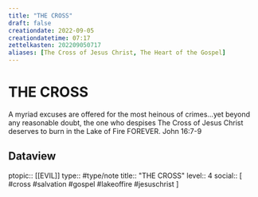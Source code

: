 ```yaml
---
title: "THE CROSS"
draft: false
creationdate: 2022-09-05
creationdatetime: 07:17
zettelkasten: 202209050717
aliases: [The Cross of Jesus Christ, The Heart of the Gospel]
---
```

# THE CROSS
A myriad excuses are offered for the most heinous of crimes…yet beyond any reasonable doubt, the one who despises The Cross of Jesus Christ deserves to burn in the Lake of Fire FOREVER.
John 16:7-9

## Dataview
ptopic:: [[EVIL]]
type:: #type/note
title:: "THE CROSS"
level:: 4
social:: [ #cross #salvation #gospel #lakeoffire #jesuschrist ]